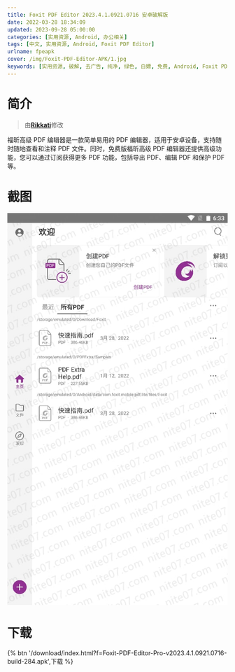 ```yaml
---
title: Foxit PDF Editor 2023.4.1.0921.0716 安卓破解版
date: 2022-03-28 18:34:09
updated: 2023-09-28 05:00:00
categories: [实用资源, Android, 办公相关]
tags: [中文, 实用资源, Android, Foxit PDF Editor]
urlname: fpeapk
cover: /img/Foxit-PDF-Editor-APK/1.jpg
keywords: [实用资源, 破解, 去广告, 纯净, 绿色, 白嫖, 免费, Android, Foxit PDF Editor]
---
```


# 简介

> 由[**Rikkati**](/laiyuan)修改

福昕高级 PDF 编辑器是一款简单易用的 PDF 编辑器，适用于安卓设备，支持随时随地查看和注释 PDF 文件。同时，免费版福昕高级 PDF 编辑器还提供高级功能，您可以通过订阅获得更多 PDF 功能，包括导出 PDF、编辑 PDF 和保护 PDF 等。

# 截图

![](/img/Foxit-PDF-Editor-APK/2.jpg)

# 下载

{% btn '/download/index.html?f=Foxit-PDF-Editor-Pro-v2023.4.1.0921.0716-build-284.apk',下载 %}
